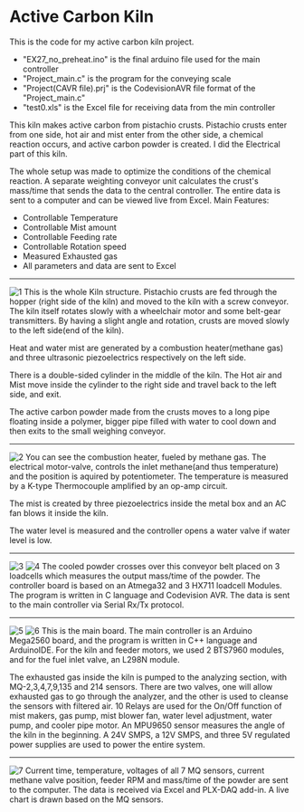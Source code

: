 # Active Carbon Kiln
This is the code for my active carbon kiln project.

- "EX27_no_preheat.ino" is the final arduino file used for the main controller
- "Project_main.c" is the program for the conveying scale
- "Project(CAVR file).prj" is the CodevisionAVR file format of the "Project_main.c"
- "test0.xls" is the Excel file for receiving data from the min controller

This kiln makes active carbon from pistachio crusts. Pistachio crusts enter from one side, hot air and mist enter from the other side, a chemical reaction occurs, and active carbon powder is created. I did the Electrical part of this kiln.

The whole setup was made to optimize the conditions of the chemical reaction. A separate weighting conveyor unit calculates the crust's mass/time that sends the data to the central controller. The entire data is sent to a computer and can be viewed live from Excel.
Main Features:

  - Controllable Temperature
  - Controllable Mist amount
  - Controllable Feeding rate
  - Controllable Rotation speed
  - Measured Exhausted gas 
  - All parameters and data are sent to Excel

________________________________________________________________________________________________________________________
![1](https://github.com/soroushtou/Active-Carbon-Kiln/blob/main/Project1/1%20(7).jpg)
This is the whole Kiln structure. Pistachio crusts are fed through the hopper (right side of the kiln) and moved to the kiln with a screw conveyor. The kiln itself rotates slowly with a wheelchair motor and some belt-gear transmitters. By having a slight angle and rotation, crusts are moved slowly to the left side(end of the kiln). 

Heat and water mist are generated by a combustion heater(methane gas) and three ultrasonic piezoelectrics respectively on the left side.

There is a double-sided cylinder in the middle of the kiln. The Hot air and Mist move inside the cylinder to the right side and travel back to the left side, and exit.

The active carbon powder made from the crusts moves to a long pipe floating inside a polymer, bigger pipe filled with water to cool down and then exits to the small weighing conveyor.

________________________________________________________________________________________________________________________
![2](https://github.com/soroushtou/Active-Carbon-Kiln/blob/main/Project1/1%20(11).jpg)
You can see the combustion heater, fueled by methane gas. The electrical motor-valve, controls the inlet methane(and thus temperature) and the position is aquired by potentiometer. The temperature is measured by a K-type Thermocouple amplified by an op-amp circuit.

The mist is created by three piezoelectrics inside the metal box and an AC fan blows it inside the kiln.

The water level is measured and the controller opens a water valve if water level is low. 

________________________________________________________________________________________________________________________
![3](https://github.com/soroushtou/Active-Carbon-Kiln/blob/main/Project1/1%20(14).jpg)
![4](https://github.com/soroushtou/Active-Carbon-Kiln/blob/main/Project1/1%20(2).jpg)
The cooled powder crosses over this conveyor belt placed on 3 loadcells which measures the output mass/time of the powder. The controller board is based on an Atmega32 and 3 HX711 loadcell Modules. The program is written in C language and Codevision AVR. The data is sent to the main controller via Serial Rx/Tx protocol.

________________________________________________________________________________________________________________________
![5](https://github.com/soroushtou/Active-Carbon-Kiln/blob/main/Project1/1%20(9).jpg)
![6](https://github.com/soroushtou/Active-Carbon-Kiln/blob/main/Project1/1%20(4).jpg)
This is the main board. The main controller is an Arduino Mega2560 board, and the program is written in C++ language and ArduinoIDE. For the kiln and feeder motors, we used 2 BTS7960 modules, and for the fuel inlet valve, an L298N module.

The exhausted gas inside the kiln is pumped to the analyzing section, with MQ-2,3,4,7,9,135 and 214 sensors. There are two valves, one will allow exhausted gas to go through the analyzer, and the other is used to cleanse the sensors with filtered air. 10 Relays are used for the On/Off function of mist makers, gas pump, mist blower fan, water level adjustment, water pump, and cooler pipe motor. An MPU9650 sensor measures the angle of the kiln in the beginning. A 24V SMPS, a 12V SMPS, and three 5V regulated power supplies are used to power the entire system.

________________________________________________________________________________________________________________________
![7](https://github.com/soroushtou/Active-Carbon-Kiln/blob/main/Project1/1%20(5).jpg)
Current time, temperature, voltages of all 7 MQ sensors, current methane valve position, feeder RPM and mass/time of the powder are sent to the computer. The data is received via Excel and PLX-DAQ add-in. A live chart is drawn based on the MQ sensors.
